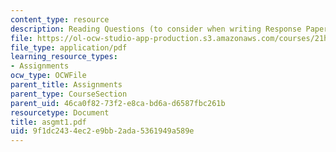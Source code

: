 ```yaml
---
content_type: resource
description: Reading Questions (to consider when writing Response Papers)
file: https://ol-ocw-studio-app-production.s3.amazonaws.com/courses/21h-342-the-royal-family-fall-2003/9f1dc2434ec2e9bb2ada5361949a589e_asgmt1.pdf
file_type: application/pdf
learning_resource_types:
- Assignments
ocw_type: OCWFile
parent_title: Assignments
parent_type: CourseSection
parent_uid: 46ca0f82-73f2-e8ca-bd6a-d6587fbc261b
resourcetype: Document
title: asgmt1.pdf
uid: 9f1dc243-4ec2-e9bb-2ada-5361949a589e
---
```

